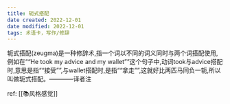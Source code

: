 ```yaml
---
title: 轭式搭配
date created: 2022-12-01
date modified: 2022-12-01
tags: 术语卡，写作/修辞
---
```


轭式搭配(zeugma)是一种修辞术,指一个词以不同的词义同时与两个词搭配使用,例如在““He took my advice and my wallet””这个句子中,动词took与advice搭配时,意思是指““接受””,与wallet搭配时,是指““拿走””,这就好比两匹马同负一轭,所以叫做轭式搭配。————译者注

ref: [[📚风格感觉]]